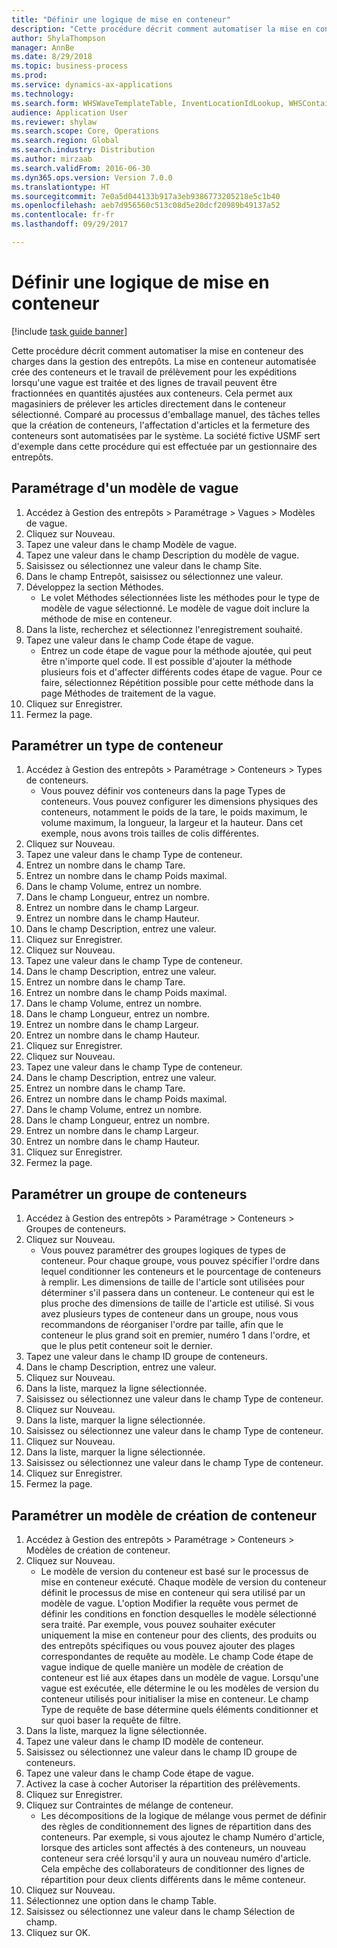 ```yaml
--- 
title: "Définir une logique de mise en conteneur"
description: "Cette procédure décrit comment automatiser la mise en conteneur des charges dans la gestion des entrepôts."
author: ShylaThompson
manager: AnnBe
ms.date: 8/29/2018
ms.topic: business-process
ms.prod: 
ms.service: dynamics-ax-applications
ms.technology: 
ms.search.form: WHSWaveTemplateTable, InventLocationIdLookup, WHSContainerType, WHSContainerGroup, WHSContainerizationTable, WHSContainerizationBreak, WHSCreateContainerBreak
audience: Application User
ms.reviewer: shylaw
ms.search.scope: Core, Operations
ms.search.region: Global
ms.search.industry: Distribution
ms.author: mirzaab
ms.search.validFrom: 2016-06-30
ms.dyn365.ops.version: Version 7.0.0
ms.translationtype: HT
ms.sourcegitcommit: 7e0a5d044133b917a3eb9386773205218e5c1b40
ms.openlocfilehash: aeb7d956560c513c08d5e20dcf20989b49137a52
ms.contentlocale: fr-fr
ms.lasthandoff: 09/29/2017

---
```

# <a name="set-up-containerization"></a>Définir une logique de mise en conteneur

[!include [task guide banner](../../includes/task-guide-banner.md)]

Cette procédure décrit comment automatiser la mise en conteneur des charges dans la gestion des entrepôts. La mise en conteneur automatisée crée des conteneurs et le travail de prélèvement pour les expéditions lorsqu'une vague est traitée et des lignes de travail peuvent être fractionnées en quantités ajustées aux conteneurs. Cela permet aux magasiniers de prélever les articles directement dans le conteneur sélectionné. Comparé au processus d'emballage manuel, des tâches telles que la création de conteneurs, l'affectation d'articles et la fermeture des conteneurs sont automatisées par le système. La société fictive USMF sert d'exemple dans cette procédure qui est effectuée par un gestionnaire des entrepôts.


## <a name="set-up-a-wave-template"></a>Paramétrage d'un modèle de vague
1. Accédez à Gestion des entrepôts > Paramétrage > Vagues > Modèles de vague.
2. Cliquez sur Nouveau.
3. Tapez une valeur dans le champ Modèle de vague.
4. Tapez une valeur dans le champ Description du modèle de vague.
5. Saisissez ou sélectionnez une valeur dans le champ Site.
6. Dans le champ Entrepôt, saisissez ou sélectionnez une valeur.
7. Développez la section Méthodes.
    * Le volet Méthodes sélectionnées liste les méthodes pour le type de modèle de vague sélectionné. Le modèle de vague doit inclure la méthode de mise en conteneur.  
8. Dans la liste, recherchez et sélectionnez l'enregistrement souhaité.
9. Tapez une valeur dans le champ Code étape de vague.
    * Entrez un code étape de vague pour la méthode ajoutée, qui peut être n'importe quel code. Il est possible d'ajouter la méthode plusieurs fois et d'affecter différents codes étape de vague. Pour ce faire, sélectionnez Répétition possible pour cette méthode dans la page Méthodes de traitement de la vague.  
10. Cliquez sur Enregistrer.
11. Fermez la page.

## <a name="set-up-a-container-type"></a>Paramétrer un type de conteneur
1. Accédez à Gestion des entrepôts > Paramétrage > Conteneurs > Types de conteneurs.
    * Vous pouvez définir vos conteneurs dans la page Types de conteneurs. Vous pouvez configurer les dimensions physiques des conteneurs, notamment le poids de la tare, le poids maximum, le volume maximum, la longueur, la largeur et la hauteur. Dans cet exemple, nous avons trois tailles de colis différentes.  
2. Cliquez sur Nouveau.
3. Tapez une valeur dans le champ Type de conteneur.
4. Entrez un nombre dans le champ Tare.
5. Entrez un nombre dans le champ Poids maximal.
6. Dans le champ Volume, entrez un nombre.
7. Dans le champ Longueur, entrez un nombre.
8. Entrez un nombre dans le champ Largeur.
9. Entrez un nombre dans le champ Hauteur.
10. Dans le champ Description, entrez une valeur.
11. Cliquez sur Enregistrer.
12. Cliquez sur Nouveau.
13. Tapez une valeur dans le champ Type de conteneur.
14. Dans le champ Description, entrez une valeur.
15. Entrez un nombre dans le champ Tare.
16. Entrez un nombre dans le champ Poids maximal.
17. Dans le champ Volume, entrez un nombre.
18. Dans le champ Longueur, entrez un nombre.
19. Entrez un nombre dans le champ Largeur.
20. Entrez un nombre dans le champ Hauteur.
21. Cliquez sur Enregistrer.
22. Cliquez sur Nouveau.
23. Tapez une valeur dans le champ Type de conteneur.
24. Dans le champ Description, entrez une valeur.
25. Entrez un nombre dans le champ Tare.
26. Entrez un nombre dans le champ Poids maximal.
27. Dans le champ Volume, entrez un nombre.
28. Dans le champ Longueur, entrez un nombre.
29. Entrez un nombre dans le champ Largeur.
30. Entrez un nombre dans le champ Hauteur.
31. Cliquez sur Enregistrer.
32. Fermez la page.

## <a name="set-up-a-container-group"></a>Paramétrer un groupe de conteneurs
1. Accédez à Gestion des entrepôts > Paramétrage > Conteneurs > Groupes de conteneurs.
2. Cliquez sur Nouveau.
    * Vous pouvez paramétrer des groupes logiques de types de conteneur. Pour chaque groupe, vous pouvez spécifier l'ordre dans lequel conditionner les conteneurs et le pourcentage de conteneurs à remplir. Les dimensions de taille de l'article sont utilisées pour déterminer s'il passera dans un conteneur. Le conteneur qui est le plus proche des dimensions de taille de l'article est utilisé. Si vous avez plusieurs types de conteneur dans un groupe, nous vous recommandons de réorganiser l'ordre par taille, afin que le conteneur le plus grand soit en premier, numéro 1 dans l'ordre, et que le plus petit conteneur soit le dernier.    
3. Tapez une valeur dans le champ ID groupe de conteneurs.
4. Dans le champ Description, entrez une valeur.
5. Cliquez sur Nouveau.
6. Dans la liste, marquez la ligne sélectionnée.
7. Saisissez ou sélectionnez une valeur dans le champ Type de conteneur.
8. Cliquez sur Nouveau.
9. Dans la liste, marquer la ligne sélectionnée.
10. Saisissez ou sélectionnez une valeur dans le champ Type de conteneur.
11. Cliquez sur Nouveau.
12. Dans la liste, marquer la ligne sélectionnée.
13. Saisissez ou sélectionnez une valeur dans le champ Type de conteneur.
14. Cliquez sur Enregistrer.
15. Fermez la page.

## <a name="set-up-a-container-build-template"></a>Paramétrer un modèle de création de conteneur
1. Accédez à Gestion des entrepôts > Paramétrage > Conteneurs > Modèles de création de conteneur.
2. Cliquez sur Nouveau.
    * Le modèle de version du conteneur est basé sur le processus de mise en conteneur exécuté. Chaque modèle de version du conteneur définit le processus de mise en conteneur qui sera utilisé par un modèle de vague. L'option Modifier la requête vous permet de définir les conditions en fonction desquelles le modèle sélectionné sera traité. Par exemple, vous pouvez souhaiter exécuter uniquement la mise en conteneur pour des clients, des produits ou des entrepôts spécifiques ou vous pouvez ajouter des plages correspondantes de requête au modèle. Le champ Code étape de vague indique de quelle manière un modèle de création de conteneur est lié aux étapes dans un modèle de vague. Lorsqu'une vague est exécutée, elle détermine le ou les modèles de version du conteneur utilisés pour initialiser la mise en conteneur. Le champ Type de requête de base détermine quels éléments conditionner et sur quoi baser la requête de filtre.  
3. Dans la liste, marquez la ligne sélectionnée.
4. Tapez une valeur dans le champ ID modèle de conteneur.
5. Saisissez ou sélectionnez une valeur dans le champ ID groupe de conteneurs.
6. Tapez une valeur dans le champ Code étape de vague.
7. Activez la case à cocher Autoriser la répartition des prélèvements.
8. Cliquez sur Enregistrer.
9. Cliquez sur Contraintes de mélange de conteneur.
    * Les décompositions de la logique de mélange vous permet de définir des règles de conditionnement des lignes de répartition dans des conteneurs. Par exemple, si vous ajoutez le champ Numéro d'article, lorsque des articles sont affectés à des conteneurs, un nouveau conteneur sera créé lorsqu'il y aura un nouveau numéro d'article. Cela empêche des collaborateurs de conditionner des lignes de répartition pour deux clients différents dans le même conteneur.  
10. Cliquez sur Nouveau.
11. Sélectionnez une option dans le champ Table.
12. Saisissez ou sélectionnez une valeur dans le champ Sélection de champ.
13. Cliquez sur OK.


